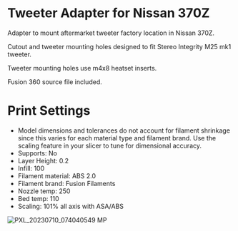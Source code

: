 # Tweeter Adapter for Nissan 370Z

Adapter to mount aftermarket tweeter factory location in Nissan 370Z.

Cutout and tweeter mounting holes designed to fit Stereo Integrity M25 mk1 tweeter.

Tweeter mounting holes use m4x8 heatset inserts. 

Fusion 360 source file included.

# Print Settings
- Model dimensions and tolerances do not account for filament shrinkage since this varies for each material type and filament brand. Use the scaling feature in your slicer to tune for dimensional accuracy.
- Supports: No
- Layer Height: 0.2
- Infill: 100
- Filament material: ABS 2.0
- Filament brand: Fusion Filaments
- Nozzle temp: 250
- Bed temp: 110
- Scaling: 101% all axis with ASA/ABS

![PXL_20230710_074040549 MP](https://github.com/barichardson/3D-prints/assets/6842916/826187a8-af37-41de-9468-20d586b681a4)
